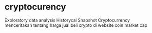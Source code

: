 # cryptocurency
Exploratory data analysis Historycal Snapshot Cryptocurrency menceritakan tentang harga jual beli crypto di website coin market cap

